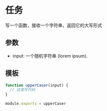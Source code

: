 # 任务

写一个函数，接收一个字符串，返回它的大写形式

## 参数

* input: 一个随机字符串 (lorem ipsum).

## 模板

```js
function upperCaser(input) {
  // 这里写代码
}

module.exports = upperCaser
```
